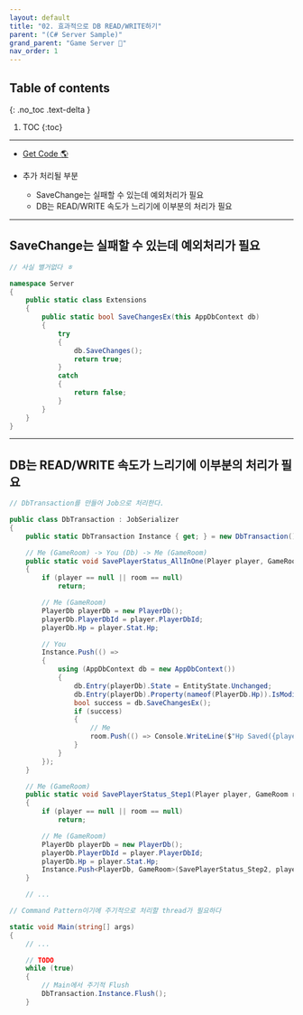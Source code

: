 ```yaml
---
layout: default
title: "02. 효과적으로 DB READ/WRITE하기"
parent: "(C# Server Sample)"
grand_parent: "Game Server 👾"
nav_order: 1
---
```


## Table of contents
{: .no_toc .text-delta }

1. TOC
{:toc}

---

* [Get Code 🌎](https://github.com/kthCodeLog/csharp-gameserver-sample/tree/02)

* 추가 처리될 부분
    * SaveChange는 실패할 수 있는데 예외처리가 필요
    * DB는 READ/WRITE 속도가 느리기에 이부분의 처리가 필요

---

## SaveChange는 실패할 수 있는데 예외처리가 필요

```csharp
// 사실 별거없다 ㅎ

namespace Server
{
	public static class Extensions
	{
		public static bool SaveChangesEx(this AppDbContext db)
		{
			try
			{
				db.SaveChanges();
				return true;
			}
			catch
			{
				return false;
			}
		}
	}
}
```

---

## DB는 READ/WRITE 속도가 느리기에 이부분의 처리가 필요

```csharp
// DbTransaction를 만들어 Job으로 처리한다.

public class DbTransaction : JobSerializer
{
    public static DbTransaction Instance { get; } = new DbTransaction();

    // Me (GameRoom) -> You (Db) -> Me (GameRoom)
    public static void SavePlayerStatus_AllInOne(Player player, GameRoom room)
    {
        if (player == null || room == null)
            return;

        // Me (GameRoom)
        PlayerDb playerDb = new PlayerDb();
        playerDb.PlayerDbId = player.PlayerDbId;
        playerDb.Hp = player.Stat.Hp;

        // You
        Instance.Push(() =>
        {
            using (AppDbContext db = new AppDbContext())
            {
                db.Entry(playerDb).State = EntityState.Unchanged;
                db.Entry(playerDb).Property(nameof(PlayerDb.Hp)).IsModified = true;
                bool success = db.SaveChangesEx();
                if (success)
                {
                    // Me
                    room.Push(() => Console.WriteLine($"Hp Saved({playerDb.Hp})"));
                }
            }
        });			
    }

    // Me (GameRoom)
    public static void SavePlayerStatus_Step1(Player player, GameRoom room)
    {
        if (player == null || room == null)
            return;

        // Me (GameRoom)
        PlayerDb playerDb = new PlayerDb();
        playerDb.PlayerDbId = player.PlayerDbId;
        playerDb.Hp = player.Stat.Hp;
        Instance.Push<PlayerDb, GameRoom>(SavePlayerStatus_Step2, playerDb, room);
    }

    // ...
```

```csharp
// Command Pattern이기에 주기적으로 처리할 thread가 필요하다

static void Main(string[] args)
{
    // ...

    // TODO
    while (true)
    {
        // Main에서 주기적 Flush
        DbTransaction.Instance.Flush();
    }
```

